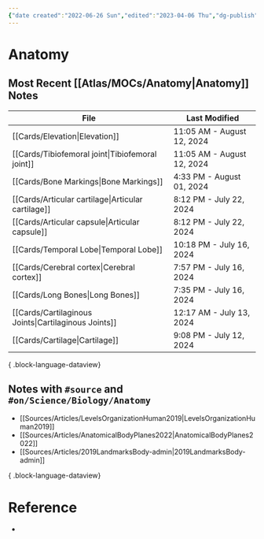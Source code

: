```yaml
---
{"date created":"2022-06-26 Sun","edited":"2023-04-06 Thu","dg-publish":true,"tags":["moc","on/Science/Biology"],"up":["[[🌏 Atlas]]"],"permalink":"/atlas/mo-cs/anatomy/","dgPassFrontmatter":true}
---
```


# Anatomy

## Most Recent [[Atlas/MOCs/Anatomy\|Anatomy]] Notes

| File                                                    | Last Modified              |
| ------------------------------------------------------- | -------------------------- |
| [[Cards/Elevation\|Elevation]]                       | 11:05 AM - August 12, 2024 |
| [[Cards/Tibiofemoral joint\|Tibiofemoral joint]]     | 11:05 AM - August 12, 2024 |
| [[Cards/Bone Markings\|Bone Markings]]               | 4:33 PM - August 01, 2024  |
| [[Cards/Articular cartilage\|Articular cartilage]]   | 8:12 PM - July 22, 2024    |
| [[Cards/Articular capsule\|Articular capsule]]       | 8:12 PM - July 22, 2024    |
| [[Cards/Temporal Lobe\|Temporal Lobe]]               | 10:18 PM - July 16, 2024   |
| [[Cards/Cerebral cortex\|Cerebral cortex]]           | 7:57 PM - July 16, 2024    |
| [[Cards/Long Bones\|Long Bones]]                     | 7:35 PM - July 16, 2024    |
| [[Cards/Cartilaginous Joints\|Cartilaginous Joints]] | 12:17 AM - July 13, 2024   |
| [[Cards/Cartilage\|Cartilage]]                       | 9:08 PM - July 12, 2024    |

{ .block-language-dataview}

## Notes with `#source` and `#on/Science/Biology/Anatomy `

- [[Sources/Articles/LevelsOrganizationHuman2019\|LevelsOrganizationHuman2019]]
- [[Sources/Articles/AnatomicalBodyPlanes2022\|AnatomicalBodyPlanes2022]]
- [[Sources/Articles/2019LandmarksBody-admin\|2019LandmarksBody-admin]]

{ .block-language-dataview}

# Reference

- 